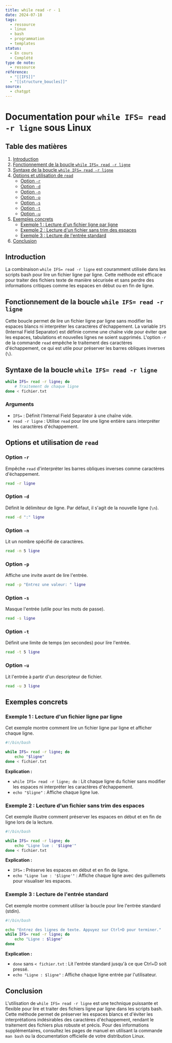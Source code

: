 ```yaml
---
title: while read -r - 1
date: 2024-07-18
tags:
  - ressource
  - linux
  - bash
  - programmation
  - templates
status:
  - En cours
  - Complété
type de note:
  - ressource
référence:
  - "[[IFS]]"
  - "[[structure_boucles]]"
source:
  - chatgpt
---
```

# Documentation pour `while IFS= read -r ligne` sous Linux

## Table des matières
1. [Introduction](#introduction)
2. [Fonctionnement de la boucle `while IFS= read -r ligne`](#fonctionnement-de-la-boucle-while-ifs-read--r-ligne)
3. [Syntaxe de la boucle `while IFS= read -r ligne`](#syntaxe-de-la-boucle-while-ifs-read--r-ligne)
4. [Options et utilisation de `read`](#options-et-utilisation-de-read)
    - [Option `-r`](#option--r)
    - [Option `-d`](#option--d)
    - [Option `-n`](#option--n)
    - [Option `-p`](#option--p)
    - [Option `-s`](#option--s)
    - [Option `-t`](#option--t)
    - [Option `-u`](#option--u)
5. [Exemples concrets](#exemples-concrets)
    - [Exemple 1 : Lecture d'un fichier ligne par ligne](#exemple-1--lecture-dun-fichier-ligne-par-ligne)
    - [Exemple 2 : Lecture d'un fichier sans trim des espaces](#exemple-2--lecture-dun-fichier-sans-trim-des-espaces)
    - [Exemple 3 : Lecture de l'entrée standard](#exemple-3--lecture-de-lentrée-standard)
6. [Conclusion](#conclusion)

## Introduction

La combinaison `while IFS= read -r ligne` est couramment utilisée dans les scripts bash pour lire un fichier ligne par ligne. Cette méthode est efficace pour traiter des fichiers texte de manière sécurisée et sans perdre des informations critiques comme les espaces en début ou en fin de ligne.

## Fonctionnement de la boucle `while IFS= read -r ligne`

Cette boucle permet de lire un fichier ligne par ligne sans modifier les espaces blancs ni interpréter les caractères d'échappement. La variable `IFS` (Internal Field Separator) est définie comme une chaîne vide pour éviter que les espaces, tabulations et nouvelles lignes ne soient supprimés. L'option `-r` de la commande `read` empêche le traitement des caractères d'échappement, ce qui est utile pour préserver les barres obliques inverses (`\`).

## Syntaxe de la boucle `while IFS= read -r ligne`

```bash
while IFS= read -r ligne; do
    # Traitement de chaque ligne
done < fichier.txt
```

### Arguments

- `IFS=` : Définit l'Internal Field Separator à une chaîne vide.
- `read -r ligne` : Utilise `read` pour lire une ligne entière sans interpréter les caractères d'échappement.

## Options et utilisation de `read`

### Option `-r`

Empêche `read` d'interpréter les barres obliques inverses comme caractères d'échappement.

```bash
read -r ligne
```

### Option `-d`

Définit le délimiteur de ligne. Par défaut, il s'agit de la nouvelle ligne (`\n`).

```bash
read -d ":" ligne
```

### Option `-n`

Lit un nombre spécifié de caractères.

```bash
read -n 5 ligne
```

### Option `-p`

Affiche une invite avant de lire l'entrée.

```bash
read -p "Entrez une valeur: " ligne
```

### Option `-s`

Masque l'entrée (utile pour les mots de passe).

```bash
read -s ligne
```

### Option `-t`

Définit une limite de temps (en secondes) pour lire l'entrée.

```bash
read -t 5 ligne
```

### Option `-u`

Lit l'entrée à partir d'un descripteur de fichier.

```bash
read -u 3 ligne
```

## Exemples concrets

### Exemple 1 : Lecture d'un fichier ligne par ligne

Cet exemple montre comment lire un fichier ligne par ligne et afficher chaque ligne.

```bash
#!/bin/bash

while IFS= read -r ligne; do
    echo "$ligne"
done < fichier.txt
```

**Explication :**

- `while IFS= read -r ligne; do` : Lit chaque ligne du fichier sans modifier les espaces ni interpréter les caractères d'échappement.
- `echo "$ligne"` : Affiche chaque ligne lue.

### Exemple 2 : Lecture d'un fichier sans trim des espaces

Cet exemple illustre comment préserver les espaces en début et en fin de ligne lors de la lecture.

```bash
#!/bin/bash

while IFS= read -r ligne; do
    echo "Ligne lue : '$ligne'"
done < fichier.txt
```

**Explication :**

- `IFS=` : Préserve les espaces en début et en fin de ligne.
- `echo "Ligne lue : '$ligne'"` : Affiche chaque ligne avec des guillemets pour visualiser les espaces.

### Exemple 3 : Lecture de l'entrée standard

Cet exemple montre comment utiliser la boucle pour lire l'entrée standard (stdin).

```bash
#!/bin/bash

echo "Entrez des lignes de texte. Appuyez sur Ctrl+D pour terminer."
while IFS= read -r ligne; do
    echo "Ligne : $ligne"
done
```

**Explication :**

- `done` sans `< fichier.txt` : Lit l'entrée standard jusqu'à ce que Ctrl+D soit pressé.
- `echo "Ligne : $ligne"` : Affiche chaque ligne entrée par l'utilisateur.

## Conclusion

L'utilisation de `while IFS= read -r ligne` est une technique puissante et flexible pour lire et traiter des fichiers ligne par ligne dans les scripts bash. Cette méthode permet de préserver les espaces blancs et d'éviter les interprétations indésirables des caractères d'échappement, rendant le traitement des fichiers plus robuste et précis. Pour des informations supplémentaires, consultez les pages de manuel en utilisant la commande `man bash` ou la documentation officielle de votre distribution Linux.
